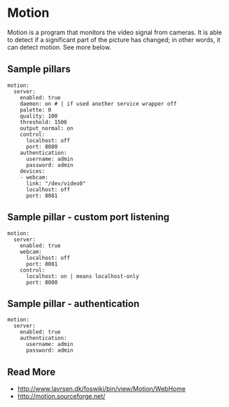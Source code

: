 # Motion

Motion is a program that monitors the video signal from cameras. It is able to detect if a significant part of the picture has changed; in other words, it can detect motion. See more below. 

## Sample pillars

    motion:
      server:
        enabled: true
        daemon: on # | if used another service wrapper off
        palette: 0
        quality: 100
        threshold: 1500
        output_normal: on
        control:
          localhost: off
          port: 8080
        authentication:
          username: admin
          password: admin
        devices:
        - webcam:
          link: "/dev/video0"
          localhost: off
          port: 8081

## Sample pillar - custom port listening

    motion:
      server:
        enabled: true
        webcam:
          localhost: off
          port: 8081
        control:
          localhost: on | means localhost-only
          port: 8080

## Sample pillar - authentication 

    motion:
      server:
        enabled: true
        authentication:
          username: admin
          password: admin 

## Read More

* http://www.lavrsen.dk/foswiki/bin/view/Motion/WebHome
* http://motion.sourceforge.net/